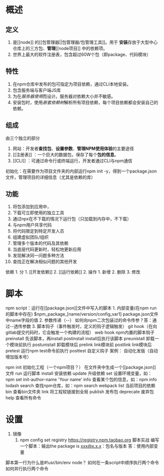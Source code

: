 # 概述
## 定义
1. 是[[node]] 的[[包管理器||包管理器/包管理工具]]。用于
**安装**存放于大型中心仓库上的三方包、**管理**[[node项目]] 中的依赖项。
2. 世界上最大的软件注册表，包含超过60W个包（即package、代码模块）
## 特性
1. 在npm仓库中发布的包可指定为项目依赖，通过CLI本地安装。
2. 包含服务端与客户端JS库
3. 为在*服务器使用*而设计。服务器对依赖大小并不敏感。
4. 安装包时，使用*嵌套依赖树*解析所有项目依赖，每个项目依赖都会安装自己的依赖。
## 组成
由三个独立的部分
1. 网站：开发者**查找包**、**设置参数**、**管理NPM使用体验**的主要途径
2. [[注册表]] ：一个巨大的数据包，保存了每个**包的信息**。
3. [[CLI]] ：可通过命令行或终端运行，开发者通过CLI与npm通信

初始化：在需要作为项目文件夹的内部运行npm init -y，得到一个package.json文件，管理项目的详细信息（尤其是依赖的库）


## 功能
1. 将包添加到应用中，
2. 下载可立即使用的独立工具
3. 通过npx在不下载的情况下运行包（只加载到内存中，不下载）
4. 与npm用户共享代码
5. 将代码限定到特定开发人员
6. 组建虚拟团队/组织
7. 管理多个版本的代码及其依赖
8. 当底层代码更新时，轻松地更新应用
9. 发现解决同一问题多种方法
10. 查找正在解决相似问题的其他开发

依赖
	1. 分
		1. [[开发依赖]] 
		2. [[运行依赖]] 
	2. 操作
		1. 新增
		2. 删除
		3. 修改
# 脚本
npm script：运行在[[package.json]]文件中写入的脚本
	1. 内部变量(在npm run 的脚本中存在)
		$npm_package_[name/version/config_var1]  package.json文件中name字段的值
	2. 参数传递（--）
		如何向npm二次包装过的命令传参？答：通过--透传参数
	3. 脚本钩子（事件触发时，定义的钩子逻辑触发）
		git hook（在向gitlab提交代码时，它会触发一个构建的流程）
		web hook
		npm内置的脚本钩子
			preinstall  先该脚本，再install
			postinstall  install后执行该脚本
			preunistall  卸载一个模块前执行
			postunistall  卸载模块后 
			prelink link模块前
			postlink link模块后
			pretest  运行npm test命令前执行
			posttest
		自定义钩子
			案例：
				自动化发版（自动增加版本号）


npm
	init 初始化工程（一个npm项目？）
		在文件夹中生成一个[[package.json]]文件
	run 运行脚本
	install 安装依赖
	update 升级依赖
	set 设置环境变量，如：npm set init-author-name 'Your name'
	info 查看某个包的信息，如：npm info lodash
	search 查找npm仓库，如：npm search webpack
	list 当前项目的依赖
	bin 查看bin文件夹
	link 将工程软链接到全局
	publish 发布包
	deprecate 废弃包
	help 查看所有命令
# 设置
1. 镜像
	1. npm config set registry https://registry.npm.taobao.org
脚本实战
编写一个脚本：输出the package is xxx@x.x.x：包名与版本
答：使用内部变量

脚本第一行为什么是#!usr/bin/env node？
如何在一条script中顺序执行两个命令
如何并行执行两个命令